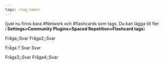 ```yaml
---
tags: <tag_namn>
---
```

(just nu finns bara #Network och #flashcards som tags. Du kan lägga till fler i **Settings>Community Plugins>Spaced Repetition>Flashcard tags**)

Fråga;;Svar
Fråga2;;Svar

Fråga
?
Svar
Svar

Fråga3;;Svar
Fråga4;;Svar
